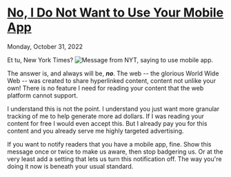 # [No, I Do Not Want to Use Your Mobile App](/i-do-not-want-to-use-your-mobile-app)
<div class=post-date>Monday, October 31, 2022</div>

Et tu, New York Times? ![Message from NYT, saying to use mobile app.](/public/images/nyt_mobile_app_notice.png)

The answer is, and always will be, **_no_**. The web -- the glorious World Wide Web -- was created to share hyperlinked content, content not unlike your own! There is no feature I need for reading your content that the web platform cannot support.

I understand this is not the point. I understand you just want more granular tracking of me to help generate more ad dollars. If I was reading your content for free I would even accept this. But I already pay you for this content and you already serve me highly targeted advertising.

If you want to notify readers that you have a mobile app, fine. Show this message once or twice to make us aware, then stop badgering us. Or at the very least add a setting that lets us turn this notification off. The way you're doing it now is beneath your usual standard.
